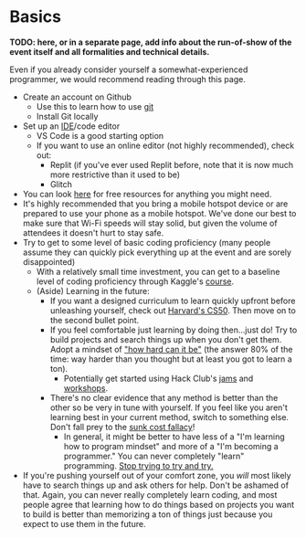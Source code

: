 # Basics

**TODO: here, or in a separate page, add info about the run-of-show of the event itself and all formalities and technical details.**&#x20;

Even if you already consider yourself a somewhat-experienced programmer, we would recommend reading through this page.

* Create an account on Github&#x20;
  * Use this to learn how to use [git](https://www.youtube.com/watch?v=8Dd7KRpKeaE)
  * Install Git locally&#x20;
* Set up an [IDE](https://en.wikipedia.org/wiki/Integrated\_development\_environment)/code editor
  * VS Code is a good starting option
  * If you want to use an online editor (not highly recommended), check out:
    * Replit (if you've ever used Replit before, note that it is now much more restrictive than it used to be)
    * Glitch
* You can look [here](https://free-for.dev) for free resources for anything you might need.
* It's highly recommended that you bring a mobile hotspot device or are prepared to use your phone as a mobile hotspot. We've done our best to make sure that Wi-Fi speeds will stay solid, but given the volume of attendees it doesn't hurt to stay safe.
* Try to get to some level of basic coding proficiency (many people assume they can quickly pick everything up at the event and are sorely disappointed)
  * With a relatively small time investment, you can get to a baseline level of coding proficiency through Kaggle's [course](https://www.kaggle.com/learn/intro-to-programming).&#x20;
  * (Aside) Learning in the future:
    * If you want a designed curriculum to learn quickly upfront before unleashing yourself, check out [Harvard's CS50](https://cs50.harvard.edu/x/2024/). Then move on to the second bullet point.
    * If you feel comfortable just learning by doing then...just do! Try to build projects and search things up when you don't get them. Adopt a mindset of ["how hard can it be"](https://jacobgw.com/blog/advice/2023/05/20/advice-about-programming.html) (the answer 80% of the time: way harder than you thought but at least you got to learn a ton).&#x20;
      * Potentially get started using Hack Club's [jams](https://jams.hackclub.com/) and [workshops](https://workshops.hackclub.com/).&#x20;
    * There's no clear evidence that any method is better than the other so be very in tune with yourself. If you feel like you aren't learning best in your current method, switch to something else. Don't fall prey to the [sunk cost fallacy](https://www.google.com/search?q=sunk+cost+fallacy\&oq=sunk+cost+fallacy\&sourceid=chrome\&ie=UTF-8)!
      * In general, it might be better to have less of a "I'm learning how to program mindset" and more of a "I'm becoming a programmer." You can never completely "learn" programming. [Stop trying to try and try.](https://mindingourway.com/stop-trying-to-try-and-try/)
* If you're pushing yourself out of your comfort zone, you _will_ most likely have to search things up and ask others for help. Don't be ashamed of that. Again, you can never really completely learn coding, and most people agree that learning how to do things based on projects you want to build is better than memorizing a ton of things just because you expect to use them in the future.&#x20;
